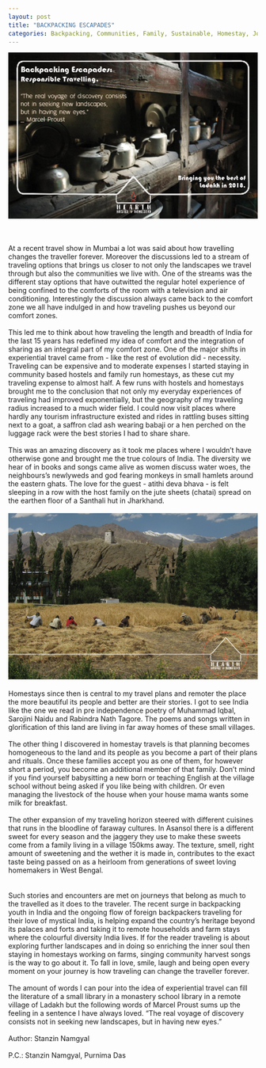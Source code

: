 ```yaml
---
layout: post
title: "BACKPACKING ESCAPADES"
categories: Backpacking, Communities, Family, Sustainable, Homestay, Journeys, Stories, Landscapes, Responsible Travelling, 2018, Leh,Ladakh
---
```


![Backpacking Escapades](/images/blogs_2_a.png)

<br/><br/>
At a recent travel show in Mumbai a lot was said about how travelling changes the traveller forever. Moreover the discussions led to a stream of traveling options that brings us closer to not only the landscapes we travel through but also the communities we live with. One of the streams was the different stay options that have outwitted the regular hotel experience of being confined to the comforts of the room with a television and air conditioning. Interestingly the discussion always came back to the comfort zone we all have indulged in and how traveling pushes us beyond our comfort zones.
<br/><br/>
This led me to think about how traveling the length and breadth of India for the last 15 years has redefined my idea of comfort and the integration of sharing as an integral part of my comfort zone. One of the major shifts in experiential travel came from - like the rest of evolution did - necessity. Traveling can be expensive and to moderate expenses I started staying in community based hostels and family run homestays, as these cut my traveling expense to almost half. A few runs with hostels and homestays brought me to the conclusion that not only my everyday experiences of traveling had improved exponentially, but the geography of my traveling radius increased to a much wider field. I could now visit places where hardly any tourism infrastructure existed and rides in rattling buses sitting next to a goat, a saffron clad ash wearing babaji or a hen perched on the luggage rack were the best stories I had to share share. 
<br/><br/>
This was an amazing discovery as it took me places where I wouldn’t have otherwise gone and brought me the true colours of India. The diversity we hear of in books and songs came alive as women discuss water woes, the neighbours’s newlyweds and god fearing monkeys in small hamlets around the eastern ghats. The love for the guest - atithi deva bhava - is felt sleeping in a row with the host family on the jute sheets (chatai) spread on the earthen floor of a Santhali hut in Jharkhand. 
<br/><br/>
![Backpacking Escapades](/images/blogs_2_b.png)
<br/><br/>
Homestays since then is central to my travel plans and remoter the place the more beautiful its people and better are their stories. I got to see India like the one we read in pre independence poetry of Muhammad Iqbal, Sarojini Naidu and Rabindra Nath Tagore. The poems and songs written in glorification of this land are living in far away homes of these small villages. 
<br/><br/>
The other thing I discovered in homestay travels is that planning becomes homogeneous to the land and its people as you become a part of their plans and rituals. Once these families accept you as one of them, for however short a period, you become an additional member of that family. Don’t mind if you find yourself babysitting a new born or teaching English at the village school without being asked if you like being with children. Or even managing the livestock of the house when your house mama wants some milk for breakfast. 
<br/><br/>
The other expansion of my traveling horizon steered with different cuisines that runs in the bloodline of faraway cultures. In Asansol there is a different sweet for every season and the jaggery they use to make these sweets come from a family living in a village 150kms away. The texture, smell, right amount of sweetening and the wether it is made in, contributes to the exact taste being passed on as a heirloom from generations of sweet loving homemakers in West Bengal.  
<br/><br/>
Such stories and encounters are met on journeys that belong as much to the travelled as it does to the traveler. The recent surge in backpacking youth in India and the ongoing flow of foreign backpackers traveling for their love of mystical India, is helping expand the country’s heritage beyond its palaces and forts and taking it to remote households and farm stays where the colourful diversity India lives. If for the reader traveling is about exploring further landscapes and in doing so enriching the inner soul then staying in homestays working on farms, singing community harvest songs is the way to go about it. To fall in love, smile, laugh and being open every moment on your journey is how traveling can change the traveller forever.
<br/><br/>
The amount of words I can pour into the idea of experiential travel can fill the literature of a small library in a monastery school library in a remote village of Ladakh but the following words of Marcel Proust sums up the feeling in a sentence I have always loved. “The real voyage of discovery consists not in seeking new landscapes, but in having new eyes.”
<br/><br/>
Author: Stanzin Namgyal
<br/><br/>
P.C.: Stanzin Namgyal, Purnima Das

